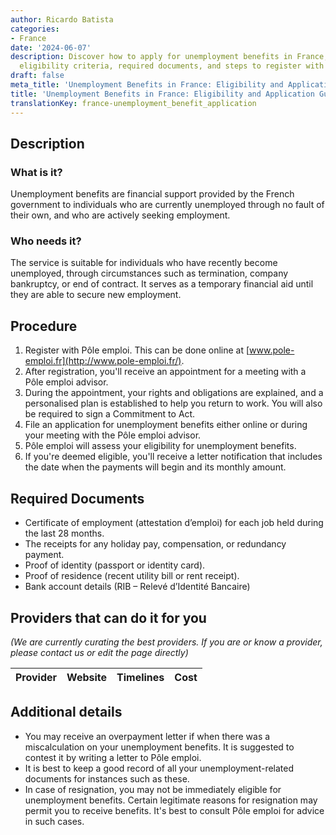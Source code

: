 ```yaml
---
author: Ricardo Batista
categories:
- France
date: '2024-06-07'
description: Discover how to apply for unemployment benefits in France, including
  eligibility criteria, required documents, and steps to register with Pôle emploi.
draft: false
meta_title: 'Unemployment Benefits in France: Eligibility and Application Guide'
title: 'Unemployment Benefits in France: Eligibility and Application Guide'
translationKey: france-unemployment_benefit_application
---
```


## Description
### What is it?
Unemployment benefits are financial support provided by the French government to individuals who are currently unemployed through no fault of their own, and who are actively seeking employment.

### Who needs it?
The service is suitable for individuals who have recently become unemployed, through circumstances such as termination, company bankruptcy, or end of contract. It serves as a temporary financial aid until they are able to secure new employment.

## Procedure 

1. Register with Pôle emploi. This can be done online at [www.pole-emploi.fr](http://www.pole-emploi.fr/).
2. After registration, you'll receive an appointment for a meeting with a Pôle emploi advisor. 
3. During the appointment, your rights and obligations are explained, and a personalised plan is established to help you return to work. You will also be required to sign a Commitment to Act.
4. File an application for unemployment benefits either online or during your meeting with the Pôle emploi advisor.
5. Pôle emploi will assess your eligibility for unemployment benefits.
6. If you're deemed eligible, you'll receive a letter notification that includes the date when the payments will begin and its monthly amount.

## Required Documents

- Certificate of employment (attestation d’emploi) for each job held during the last 28 months.
- The receipts for any holiday pay, compensation, or redundancy payment.
- Proof of identity (passport or identity card).
- Proof of residence (recent utility bill or rent receipt).
- Bank account details (RIB – Relevé d’Identité Bancaire)

## Providers that can do it for you

_(We are currently curating the best providers. If you are or know a provider, please contact us or edit the page directly)_

| Provider        |     Website     |     Timelines    |       Cost      |
| --------------- | --------------- |  :-------------: | :-------------: |

## Additional details

- You may receive an overpayment letter if when there was a miscalculation on your unemployment benefits. It is suggested to contest it by writing a letter to Pôle emploi.
- It is best to keep a good record of all your unemployment-related documents for instances such as these.
- In case of resignation, you may not be immediately eligible for unemployment benefits. Certain legitimate reasons for resignation may permit you to receive benefits. It's best to consult Pôle emploi for advice in such cases.